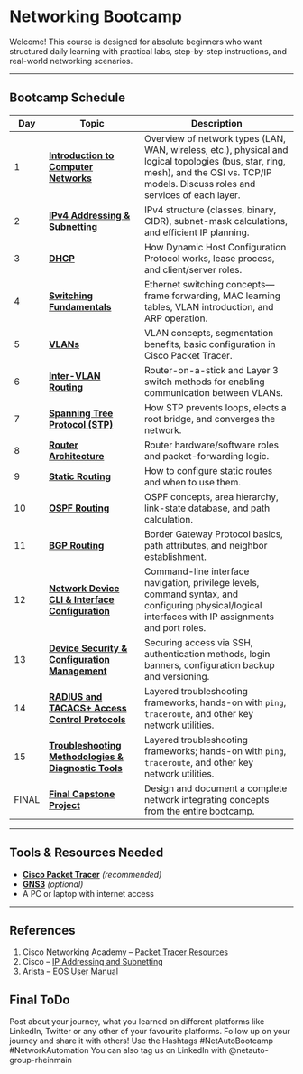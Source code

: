 # Networking Bootcamp 

Welcome! This course is designed for absolute beginners who want structured daily learning with practical labs, step-by-step instructions, and real-world networking scenarios.

---

## Bootcamp Schedule

| Day | Topic                                                                                                      | Description                                                                                                                                                                             |
| --- | ---------------------------------------------------------------------------------------------------------- | --------------------------------------------------------------------------------------------------------------------------------------------------------------------------------------- |
| 1   | [**Introduction to Computer Networks**](./network_fundamentals/Day-1.md)                         | Overview of network types (LAN, WAN, wireless, etc.), physical and logical topologies (bus, star, ring, mesh), and the OSI vs. TCP/IP models. Discuss roles and services of each layer. |
| 2   | [**IPv4 Addressing & Subnetting**](./network_fundamentals/Day2.md)                                     | IPv4 structure (classes, binary, CIDR), subnet-mask calculations, and efficient IP planning.                                                                                            |
| 3   | [**DHCP**](./network_fundamentals/Day3.md)                                                                                   | How Dynamic Host Configuration Protocol works, lease process, and client/server roles.                                                                                                  |
| 4   | [**Switching Fundamentals**](./network_fundamentals/Day4.md)                                               | Ethernet switching concepts—frame forwarding, MAC learning tables, VLAN introduction, and ARP operation.                                                                                |
| 5   | [**VLANs**](./network_fundamentals/Day5.md)                                                                                 | VLAN concepts, segmentation benefits, basic configuration in Cisco Packet Tracer.                                                                                                       |
| 6   | [**Inter-VLAN Routing**](./network_fundamentals/Day6.md)                                                       | Router-on-a-stick and Layer 3 switch methods for enabling communication between VLANs.                                                                                                  |
| 7   | [**Spanning Tree Protocol (STP)**](./network_fundamentals/Day7.md)                                                            | How STP prevents loops, elects a root bridge, and converges the network.                                                                                                                |
| 8   | [**Router Architecture**](./network_fundamentals/Day8.md)                                                     | Router hardware/software roles and packet-forwarding logic.                                                                                                                             |
| 9   | [**Static Routing**](./network_fundamentals/Day9.md)                                                               | How to configure static routes and when to use them.                                                                                                                                    |
| 10  | [**OSPF Routing**](./network_fundamentals/Day10.md)                                                                  | OSPF concepts, area hierarchy, link-state database, and path calculation.                                                                                                               |
| 11  | [**BGP Routing**](./network_fundamentals/day11.md)                                                                    | Border Gateway Protocol basics, path attributes, and neighbor establishment.                                                                                                            |
| 12  | [**Network Device CLI & Interface Configuration**](./network_fundamentals/Day12.md)    | Command-line interface navigation, privilege levels, command syntax, and configuring physical/logical interfaces with IP assignments and port roles.                                    |
| 13  | [**Device Security & Configuration Management**](./network_fundamentals/Day13.md)               | Securing access via SSH, authentication methods, login banners, configuration backup and versioning.                                                                                    |
| 14  | [**RADIUS and TACACS+ Access Control Protocols**](./network_fundamentals/Day14.md) | Layered troubleshooting frameworks; hands-on with `ping`, `traceroute`, and other key network utilities.                                                                                |
| 15  | [**Troubleshooting Methodologies & Diagnostic Tools**](./network_fundamentals/Day15.md)                                              | Layered troubleshooting frameworks; hands-on with `ping`, `traceroute`, and other key network utilities.                                                                                                   |
| FINAL  | [**Final Capstone Project**](./network_fundamentals/final-test.md)                                              | Design and document a complete network integrating concepts from the entire bootcamp.                                                                                                   |


---

## Tools & Resources Needed

* **[Cisco Packet Tracer](https://www.netacad.com/courses/packet-tracer)** *(recommended)*
* **[GNS3](https://www.gns3.com/)** *(optional)*
* A PC or laptop with internet access

---

## References

1. Cisco Networking Academy – [Packet Tracer Resources](https://www.netacad.com/courses/packet-tracer)
2. Cisco – [IP Addressing and Subnetting](https://www.cisco.com/c/en/us/support/docs/ip/ip-addressing-subnetting)
3. Arista – [EOS User Manual](https://www.arista.com/en/um-eos)

## Final ToDo

Post about your journey, what you learned on different platforms like LinkedIn, Twitter or any other of your favourite platforms. Follow up on your journey and share it with others! Use the Hashtags #NetAutoBootcamp #NetworkAutomation You can also tag us on LinkedIn with @netauto-group-rheinmain
